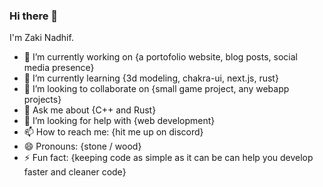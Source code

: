 ### Hi there 👋

I'm Zaki Nadhif.

- 🔭 I’m currently working on {a portofolio website, blog posts, social media presence}
- 🌱 I’m currently learning {3d modeling, chakra-ui, next.js, rust}
- 👯 I’m looking to collaborate on {small game project, any webapp projects}
- 💬 Ask me about {C++ and Rust}
- 🤔 I’m looking for help with {web development}
- 📫 How to reach me: {hit me up on discord}
- 😄 Pronouns: {stone / wood}
- ⚡ Fun fact: {keeping code as simple as it can be can help you develop faster and cleaner code}
